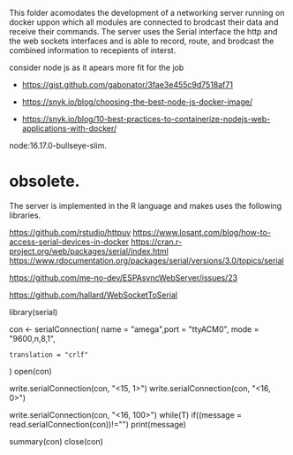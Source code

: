 This folder acomodates the development of a networking server running on docker
uppon which all modules are connected to brodcast their data and receive their commands.
The server uses the Serial interface the http and the web sockets interfaces and is able to 
record, route, and brodcast the combined information to recepients of interst. 


consider node js as it apears more fit for the job
- https://gist.github.com/gabonator/3fae3e455c9d7518af71

- https://snyk.io/blog/choosing-the-best-node-js-docker-image/
- https://snyk.io/blog/10-best-practices-to-containerize-nodejs-web-applications-with-docker/

node:16.17.0-bullseye-slim.






# obsolete. 
The server is implemented in the R language and makes uses the following libraries.

https://github.com/rstudio/httpuv
https://www.losant.com/blog/how-to-access-serial-devices-in-docker
https://cran.r-project.org/web/packages/serial/index.html
https://www.rdocumentation.org/packages/serial/versions/3.0/topics/serial

https://github.com/me-no-dev/ESPAsyncWebServer/issues/23

https://github.com/hallard/WebSocketToSerial


library(serial)

con <- serialConnection(
	name = "amega",port = "ttyACM0",
    mode = "9600,n,8,1",
 
    translation = "crlf"
)
open(con)

write.serialConnection(con, "<15, 1>") 
write.serialConnection(con, "<16, 0>") 

write.serialConnection(con, "<16, 100>") 
while(T)
	if((message = read.serialConnection(con))!="")
		print(message)

summary(con)
close(con)

 